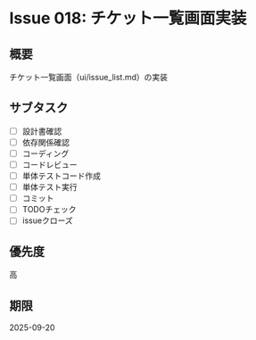 # Issue 018: チケット一覧画面実装

## 概要
チケット一覧画面（ui/issue_list.md）の実装

## サブタスク
- [ ] 設計書確認
- [ ] 依存関係確認
- [ ] コーディング
- [ ] コードレビュー
- [ ] 単体テストコード作成
- [ ] 単体テスト実行
- [ ] コミット
- [ ] TODOチェック
- [ ] issueクローズ

## 優先度
高

## 期限
2025-09-20
